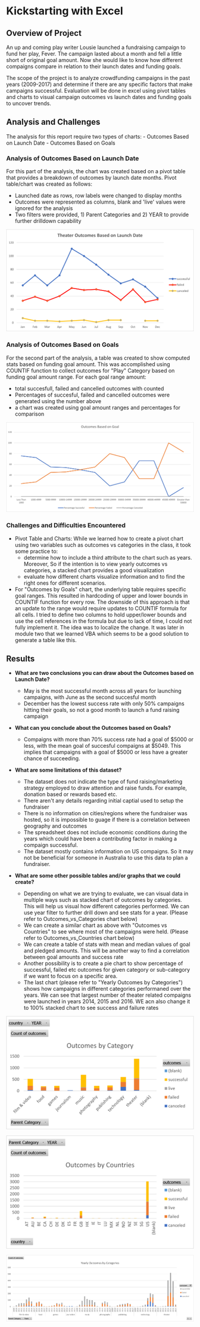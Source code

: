 # Kickstarting with Excel

## Overview of Project
An up and coming play writer Lousie launched a fundraising campaign to fund her play, Fever. The campaign lasted about a month and fell a little short of original goal amount. Now she would like to know how different compaigns compare in relation to their launch dates and funding goals.


The scope of the project is to analyze crowdfunding campaigns in the past years (2009-2017) and determine if there are any specific factors that make campaigns successful. Evaluation will be done in excel using pivot tables and charts to visual campaign outcomes vs launch dates and funding goals to uncover trends.


## Analysis and Challenges

The analysis for this report require two types of charts:
	- Outcomes Based on Launch Date
	- Outcomes Based on Goals
	
### Analysis of Outcomes Based on Launch Date
For this part of the analysis, the chart was created based on a pivot table that provides a breakdown of outcomes by launch date months. Pivot table/chart was created as follows: 
- Launched date as rows, row labels were changed to display months
- Outcomes were represented as columns, blank and 'live' values were ignored for the analysis
- Two filters were provided, 1) Parent Categories and 2) YEAR to provide further drilldown capability
	
![](/resources/Theater_Outcomes_vs_Launch.png)


### Analysis of Outcomes Based on Goals

For the second part of the analysis, a table was created to show computed stats based on funding goal amount. This was accomplished using COUNTIF function to collect outcomes for "Play" Category based on funding goal amount range. For each goal range amount:
 
- total succesfull, failed and cancelled outcomes with counted
- Percentages of succesful, failed and cancelled outcomes were generated using the number above
- a chart was created using goal amount ranges and percentages for comparison

![](/resources/Outcomes_vs_Goals.png)

### Challenges and Difficulties Encountered

- Pivot Table and Charts: While we learned how to create a pivot chart using two variables such as outcomes vs categories in the class, it took some practice to:
	-  determine how to include a third attribute to the chart such as years. Moreover,  So if the intention is to view yearly outcomes vs categories, a stacked chart provides a good visualization
	-  evaluate how different charts visualize information and to find the right ones for different scenarios. 
- For "Outcomes by Goals" chart, the underlying table requires specific goal ranges. This resulted in hardcoding of upper and lower bounds in COUNTIF function for every row. The downside of this approach is that an update to the range would require updates to COUNTIF formula for all cells. I tried to define two columns to hold upper/lower bounds and use the cell references in the formula but due to lack of time, I could not fully implement it. The idea was to localize the change. It was later in module two that we learned VBA which seems to be a good solution to generate a table like this.

## Results

- **What are two conclusions you can draw about the Outcomes based on Launch Date?**
	- May is the most successful month across all years for launching campaigns, with June as the second succesful month
	- December has the lowest success rate with only 50% campaigns hitting their goals, so not a good month to launch a fund raising campaign

- **What can you conclude about the Outcomes based on Goals?**
	- Compaigns with more than 70% success rate had a goal of $5000 or less, with the mean goal of succesful compaigns at $5049. This implies that campaigns with a goal of $5000 or less have a greater chance of succeeding.

- **What are some limitations of this dataset?**
	- The dataset does not indicate the type of fund raising/marketing strategy employed to draw attention and raise funds. For example, donation based or rewards based etc. 
	- There aren't any details regarding initial captial used to setup the fundraiser 
	- There is no information on cities/regions where the fundraiser was hosted, so it is impossible to guage if there is a correlation between geography and outcomes
	- The spreadsheet does not include economic conditions during the years which could have been a contributing factor in making a compaign successful.
	- The dataset mostly contains information on US compaigns. So it may not be beneficial for someone in Australia to use this data to plan a fundraiser.


- **What are some other possible tables and/or graphs that we could create?**
 
 	- Depending on what we are trying to evaluate, we can visual data in multiple ways such as stacked chart of outcomes by categories. This will help us visual how different categories performed. We can use year filter to further drill down and see stats for a year. (Please refer to Outcomes_vs_Categories chart below)
 	- We can create a similar chart as above with "Outcomes vs Countries" to see where most of the campaigns were held. (Please refer to Outcomes_vs_Countries chart below)
	- We can create a table of stats with mean and median values of goal and pledged amounts. This will be another way to find a correlation between goal amounts and success rate 
	- Another possibility is to create a pie chart to show percentage of successful, failed etc outcomes for given category or sub-category if we want to focus on a specific area.
	- The last chart (please refer to "Yearly Outcomes by Categories") shows how campaigns in different categories performaned over the years. We can see that largest number of theater related compaigns were launched in years 2014, 2015 and 2016. WE acn also change it to 100% stacked chart to see success and failure rates 

![](/resources/Outcomes_vs_Categories.png)


![](/resources/Outcomes_vs_Countries.png)


![](/resources/Yearly_Outcomes_by_Categories.png)
